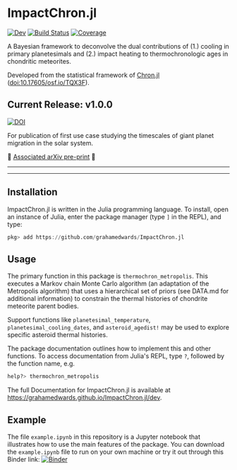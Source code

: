 # ImpactChron.jl

[![Dev](https://img.shields.io/badge/docs-dev-blue.svg)](https://grahamedwards.github.io/ImpactChron.jl/dev/)
[![Build Status](https://github.com/grahamedwards/ImpactChron.jl/actions/workflows/CI.yml/badge.svg?branch=main)](https://github.com/grahamedwards/ImpactChron.jl/actions/workflows/CI.yml?query=branch%3Amain)
[![Coverage](https://codecov.io/gh/grahamedwards/ImpactChron.jl/branch/main/graph/badge.svg)](https://codecov.io/gh/grahamedwards/ImpactChron.jl)

A Bayesian framework to deconvolve the dual contributions of (1.) cooling in primary planetesimals and (2.) impact heating to thermochronologic ages in chondritic meteorites.

Developed from the statistical framework of [Chron.jl](https://github.com/brenhinkeller/Chron.jl) ([doi:10.17605/osf.io/TQX3F](https://doi.org/10.17605/osf.io/TQX3F)).


## Current Release: v1.0.0
[![DOI](https://zenodo.org/badge/498024380.svg)](https://zenodo.org/doi/10.5281/zenodo.11163985)

For publication of first use case studying the timescales of giant planet migration in the solar system.

📝 [Associated arXiv pre-print](https://arxiv.org/abs/2309.10906) 📝

---
---
## Installation
ImpactChron.jl is written in the Julia programming language. To install, open an instance of Julia, enter the package manager (type `]` in the REPL), and type:
```julia
pkg> add https://github.com/grahamedwards/ImpactChron.jl
```

## Usage
The primary function in this package is `thermochron_metropolis`. This executes a Markov chain Monte Carlo algorithm (an adaptation of the Metropolis algorithm) that uses a hierarchical set of priors (see DATA.md for additional information) to constrain the thermal histories of chondrite meteorite parent bodies. 

Support functions like `planetesimal_temperature`, `planetesimal_cooling_dates`, and `asteroid_agedist!` may be used to explore specific asteroid thermal histories. 

The package documentation outlines how to implement this and other functions. To access documentation from Julia's REPL, type `?`, followed by the function name, e.g.
```julia
help?> thermochron_metropolis
```

The full Documentation for ImpactChron.jl is available at https://grahamedwards.github.io/ImpactChron.jl/dev. 

## Example

The file `example.ipynb` in this repository is a Jupyter notebook that illustrates how to use the main features of the package. You can download the `example.ipynb` file to run on your own machine or try it out through this Binder link: [![Binder](https://mybinder.org/badge_logo.svg)](https://mybinder.org/v2/gh/grahamedwards/ImpactChron.jl/main?labpath=example.ipynb)